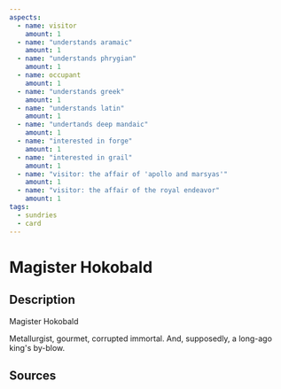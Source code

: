 ```yaml
---
aspects: 
  - name: visitor
    amount: 1
  - name: "understands aramaic"
    amount: 1
  - name: "understands phrygian"
    amount: 1
  - name: occupant
    amount: 1
  - name: "understands greek"
    amount: 1
  - name: "understands latin"
    amount: 1
  - name: "undertands deep mandaic"
    amount: 1
  - name: "interested in forge"
    amount: 1
  - name: "interested in grail"
    amount: 1
  - name: "visitor: the affair of 'apollo and marsyas'"
    amount: 1
  - name: "visitor: the affair of the royal endeavor"
    amount: 1
tags:
  - sundries
  - card
---
```

# Magister Hokobald
## Description
Magister Hokobald

Metallurgist, gourmet, corrupted immortal. And, supposedly, a long-ago king's by-blow.
## Sources

